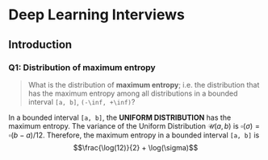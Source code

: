 <!-- ---
hide:
  - navigation # Hide navigation
  - toc        # Hide table of contents
--- -->

# Deep Learning Interviews

<!-- ######################################################################################################### -->

## Introduction

### Q1: Distribution of maximum entropy

> What is the distribution of **maximum entropy**; i.e. the distribution that has the maximum entropy among all distributions in a bounded interval `[a, b]`, `(-\inf, +\inf)`?

In a bounded interval `[a, b]`, the **UNIFORM DISTRIBUTION** has the maximum entropy. The variance of the Uniform Distribution $\mathcal{U}(a, b)$ is $\square{(\sigma)} = \square{(b-a)}/12$. 
Therefore, the maximum entropy in a bounded interval `[a, b]` is $$\frac{\log(12)}{2} + \log(\sigma)$$